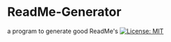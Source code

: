 # ReadMe-Generator
a program to generate good ReadMe's
[![License: MIT](https://img.shields.io/badge/License-MIT-yellow.svg)](https://opensource.org/licenses/MIT)
